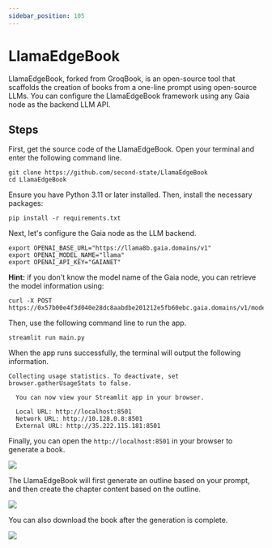```yaml
---
sidebar_position: 105
---
```


# LlamaEdgeBook

LlamaEdgeBook, forked from GroqBook, is an open-source tool that scaffolds the creation of books from a one-line prompt using open-source LLMs. You can configure the LlamaEdgeBook framework using any Gaia node as the backend LLM API.

## Steps

First, get the source code of the LlamaEdgeBook. Open your terminal and enter the following command line.

```
git clone https://github.com/second-state/LlamaEdgeBook
cd LlamaEdgeBook
```

Ensure you have Python 3.11 or later installed. Then, install the necessary packages:

```
pip install -r requirements.txt
```

Next, let's configure the Gaia node as the LLM backend.

```
export OPENAI_BASE_URL="https://llama8b.gaia.domains/v1"
export OPENAI_MODEL_NAME="llama" 
export OPENAI_API_KEY="GAIANET" 
```

**Hint:** if you don't know the model name of the Gaia node, you can retrieve the model information using:

```
curl -X POST https://0x57b00e4f3d040e28dc8aabdbe201212e5fb60ebc.gaia.domains/v1/models
```

Then, use the following command line to run the app.

```
streamlit run main.py
```

When the app runs successfully, the terminal will output the following information.

```
Collecting usage statistics. To deactivate, set browser.gatherUsageStats to false.

  You can now view your Streamlit app in your browser.

  Local URL: http://localhost:8501
  Network URL: http://10.128.0.8:8501
  External URL: http://35.222.115.181:8501
```

Finally, you can open the `http://localhost:8501` in your browser to generate a book.

![](/img/docs/book-01.png)

The LlamaEdgeBook will first generate an outline based on your prompt, and then create the chapter content based on the outline.

![](/img/docs/book-02.png)

You can also download the book after the generation is complete.

![](/img/docs/book-03.png)